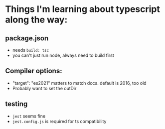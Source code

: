 # Things I'm learning about typescript along the way:

## package.json
- needs `build: tsc`
- you can't just run node, always need to build first

## Compiler options:
- "target": "es2021" matters to match docs. default is 2016, too old
- Probably want to set the outDir

## testing
- `jest` seems fine
- `jest.config.js` is required for ts compatibility


